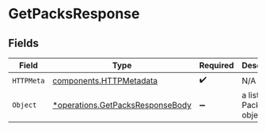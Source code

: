 # GetPacksResponse


## Fields

| Field                                                                               | Type                                                                                | Required                                                                            | Description                                                                         |
| ----------------------------------------------------------------------------------- | ----------------------------------------------------------------------------------- | ----------------------------------------------------------------------------------- | ----------------------------------------------------------------------------------- |
| `HTTPMeta`                                                                          | [components.HTTPMetadata](../../models/components/httpmetadata.md)                  | :heavy_check_mark:                                                                  | N/A                                                                                 |
| `Object`                                                                            | [*operations.GetPacksResponseBody](../../models/operations/getpacksresponsebody.md) | :heavy_minus_sign:                                                                  | a list of PackInfo objects                                                          |